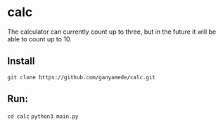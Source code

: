 # calc
The calculator can currently count up to three, but in the future it will be able to count up to 10.

## Install
```git clone https://github.com/ganyamede/calc.git```

## Run:
```cd calc```
```python3 main.py```
